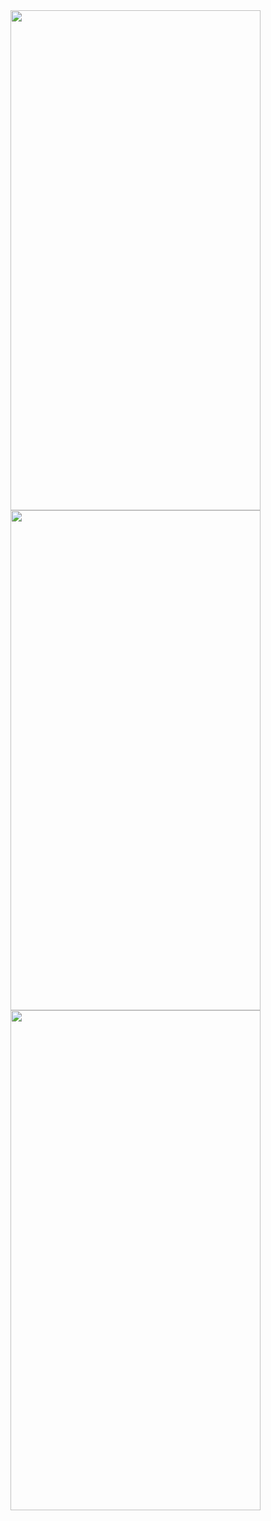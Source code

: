 <img src="https://i.imgur.com/2LMOd0W.png" width="400" height="800">  
<img src="https://i.imgur.com/31rPp5k.png" width="400" height="800">  
<img src="hhttps://i.imgur.com/gSca3VF.png" width="400" height="800">  
